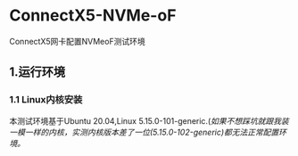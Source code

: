 # ConnectX5-NVMe-oF
ConnectX5网卡配置NVMeoF测试环境

## 1.运行环境
### 1.1 Linux内核安装
本测试环境基于Ubuntu 20.04,Linux 5.15.0-101-generic.(*如果不想踩坑就跟我装一模一样的内核，实测内核版本差了一位(5.15.0-102-generic)都无法正常配置环境。*
